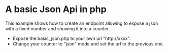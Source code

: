 # A basic Json Api in php
This example shows how to create an endpoint 
allowing to expose a json with a fixed number 
and showing it into a counter. 
 
- Expose the basic_json.php to your own url "http://xxxx".
- Change your counter to "json" mode and set the url to the previous one.